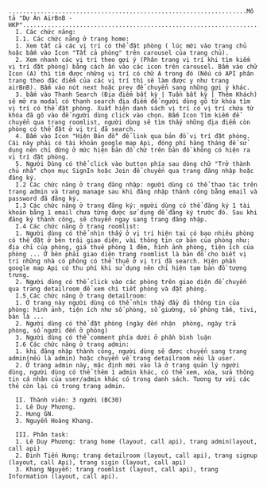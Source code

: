       ...................................................................Mô tả "Dự Án AirBnB - HKP"...................................................................
      I. Các chức năng:
      I.1. Các chức năng ở trang home:
      1. Xem tất cả các vị trí có thể đặt phòng ( lúc mới vào trang chủ hoặc bấm vào Icon "Tất cả phòng" trên carousel của trang chủ).
      2. Xem nhanh các vị trí theo gợi ý (Phân trang vị trí khi tìm kiếm vị trí đặt phòng) bằng cách ấn vào các icon trên carousel. Bấm vào chữ Icon (A) thì tìm được những vị trí có chữ A trong đó (Nếu có API phân trang theo đặc điểm của các vị trí thì sẽ làm được y như trang airBnB). Bấm vào nút next hoặc prev để chuyển sang những gợi ý khác.
      3. bấm vào Thanh Search (Địa điểm bất kỳ | Tuần bất kỳ | Thêm Khách) sẽ mở ra modal có thanh search địa điểm để người dùng gõ từ khóa tìm vị trí có thể đặt phòng. Xuất hiện danh sách vị trí có vị trí chứa từ khóa đã gõ vào để người dùng click vào chọn. Bấm Icon Tìm kiếm để chuyển qua trang roomlist, người dùng sẽ tìm thấy những địa điểm còn phòng có thể đặt ở vị trí đã search.
      4. Bấm vào Icon "Hiện Bản đồ" để link qua bản đồ vị trí đặt phòng. Cái này phải có tài khoản google map Api, đóng phí hàng tháng để sử dụng nên chỉ dừng ở mức hiện bản đồ chứ trên bản đồ không có hiện ra vị trí đặt phòng.
      5. Người Dùng có thể click vào button phía sau dòng chữ "Trở thành chủ nhà" chọn mục SignIn hoặc Join để chuyển qua trang đăng nhập hoặc đăng ký.
      I.2 Các chức năng ở trang đăng nhập: người dùng có thể thao tác trên trang admin và trang manage sau khi đăng nhập thành công bằng email và password đã đăng ký.
      I.3 Các chức năng ở trang đăng ký: người dùng có thể đăng ký 1 tài khoản bằng 1 email chưa từng được sử dụng để đăng ký trước đó. Sau khi đăng ký thành công, sẽ chuyển ngay sang trang đăng nhập.
      I.4 Các chức năng ở trang roomlist:
      1. Người dùng có thể nhìn thấy ở vị trí hiện tại có bao nhiêu phòng có thể đặt ở bên trái giao diện, vài thông tin cơ bản của phòng như: địa chỉ của phòng, giá thuê phòng 1 đêm, hình ảnh phòng, tiện ích của phòng ... Ở bên phải giao diện trang roomlist là bản đồ cho biết vị trí những nhà có phòng có thể thuê ở vị trí đã search. Hiện phần google map Api có thu phí khi sử dụng nên chỉ hiện tạm bản đồ tượng trưng.
      2. Người dùng có thể click vào các phòng trên giao diện để chuyển qua trang detailroom để xem chi tiết phòng và đặt phòng.
      I.5 Các chức năng ở trang detailroom:
      1. Ở trang này người dùng có thể nhìn thấy đầy đủ thông tin của phòng: hình ảnh, tiện ích như số phòng, số giường, số phòng tắm, tivi, bàn là ...
      2. Người dùng có thể đặt phòng (ngày đến nhận  phòng, ngày trả phòng, số người đến ở phòng)
      3. Người dùng có thể comment phía dưới ở phần bình luận
      I.6 Các chức năng ở trang admin:
      1. khi đăng nhập thành công, người dùng sẽ được chuyển sang trang admin(nếu là admin) hoặc chuyển về trang detailroom nếu là user. 
      2. Ở trang admin này, mặc định mới vào là ở trang quản lý người dùng, người dùng có thể thêm 1 admin khác, có thể xem, xóa, sửa thông tin cá nhân của user/admin khác có trong danh sách. Tương tự với các thẻ còn lại có trong trang admin.
      
      II. Thành viên: 3 người (BC30)
      1. Lê Duy Phương.
      2. Hưng GN.
      3. Nguyễn Hoàng Khang.
      
      III. Phân task:
      1. Lê Duy Phương: trang home (layout, call api), trang admin(layout, call api)
      2. Đinh Tiến Hưng: trang detailroom (layout, call api), trang signup (layout, call Api), trang sigin (layout, call api)
      3. Khang Nguyễn: trang roomlist (layout, call api), trang Information (layout, call api).
